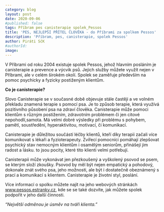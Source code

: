 ```yaml
---
category: blog
layout: post
date: 2020-09-06
#published: false
tags: Příbram pes canisterapie spolek_Pessos
title: 'PES, NEJLEPŠÍ PŘÍTEL ČLOVĚKA - do Příbrami za spolkem Pessos'
description: 'Příbram, pes, canisterapie, spolek Pessos' 
author: Piráti SčK
#authorId: 
image: 
---
```


V Příbrami od roku 2004 existuje spolek Pessos, jehož hlavním posláním je canisterapie a prevence a výcvik psů. Jejich služby můžete využít nejen v Příbrami, ale v celém širokém okolí. Spolek se zaměřuje především na pomoc psychicky a fyzicky postiženým klientům. 

**Co je canisterapie?**

Slovo Canisterapie se v současné době objevuje stále častěji a ve volném překladu znamená terapie s pomocí psa. Je to způsob terapie, která využívá pozitivního působení psa na zdraví člověka. Canisterapie může pomoci klientům s různým postižením, zdravotním problémem či jen citové nepohodlí,samota. Má velmi dobré výsledky při problému s pohybem, pamětí, soustředění, hyperaktivitou, motivací, či komunikací. 

Canisterapie je důležitou součástí léčby klientů, kteří díky terapii začali více komunikovat s lékaři a fyzioterapeuty. Zvířecí pomocníci pomáhají zlepšovat psychický stav nemocným klientům i osamělým seniorům, přinášejí jim radost a lásku. to jsou pocity, které tito klienti velmi potřebují. 

Canisterapii může vykonávat jen přezkoušený a vyškolený psovod se psem, se kterým složí zkoušky. Psovod by měl být nejen empatický a pohodový, dokonale znát svého psa, jeho možnosti, ale být i dostatečně obeznámený s prací a komunikací s klientem. Canisterapie je životní styl, poslání. 

Více informací o spolku můžete najít na jeho webových stránkách www.pessos.estranky.cz, kde se se také dozvíte, jak můžete spolek podpořit v jeho další činnosti.

*“Největší odměnou je úsměv na tváři klienta.”*
